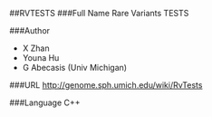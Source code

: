 ##RVTESTS
###Full Name
Rare Variants TESTS

###Author
* X Zhan
* Youna Hu
* G Abecasis (Univ Michigan)

###URL
http://genome.sph.umich.edu/wiki/RvTests

###Language
C++


